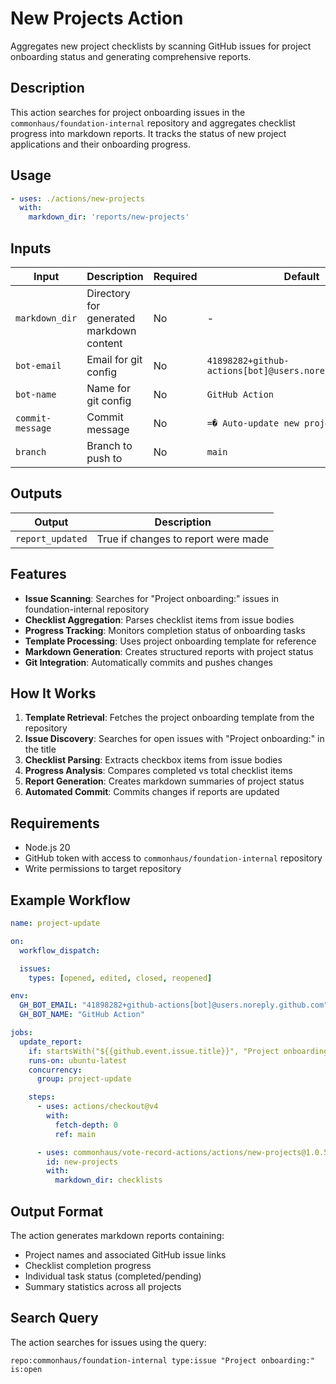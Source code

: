 # New Projects Action

Aggregates new project checklists by scanning GitHub issues for project onboarding status and generating comprehensive reports.

## Description

This action searches for project onboarding issues in the `commonhaus/foundation-internal` repository and aggregates checklist progress into markdown reports. It tracks the status of new project applications and their onboarding progress.

## Usage

```yaml
- uses: ./actions/new-projects
  with:
    markdown_dir: 'reports/new-projects'
```

## Inputs

| Input | Description | Required | Default |
|-------|-------------|----------|---------|
| `markdown_dir` | Directory for generated markdown content | No | - |
| `bot-email` | Email for git config | No | `41898282+github-actions[bot]@users.noreply.github.com` |
| `bot-name` | Name for git config | No | `GitHub Action` |
| `commit-message` | Commit message | No | `=� Auto-update new project report` |
| `branch` | Branch to push to | No | `main` |

## Outputs

| Output | Description |
|--------|-------------|
| `report_updated` | True if changes to report were made |

## Features

- **Issue Scanning**: Searches for "Project onboarding:" issues in foundation-internal repository
- **Checklist Aggregation**: Parses checklist items from issue bodies
- **Progress Tracking**: Monitors completion status of onboarding tasks
- **Template Processing**: Uses project onboarding template for reference
- **Markdown Generation**: Creates structured reports with project status
- **Git Integration**: Automatically commits and pushes changes

## How It Works

1. **Template Retrieval**: Fetches the project onboarding template from the repository
2. **Issue Discovery**: Searches for open issues with "Project onboarding:" in the title
3. **Checklist Parsing**: Extracts checkbox items from issue bodies
4. **Progress Analysis**: Compares completed vs total checklist items
5. **Report Generation**: Creates markdown summaries of project status
6. **Automated Commit**: Commits changes if reports are updated

## Requirements

- Node.js 20
- GitHub token with access to `commonhaus/foundation-internal` repository
- Write permissions to target repository

## Example Workflow

```yaml
name: project-update

on:
  workflow_dispatch:

  issues:
    types: [opened, edited, closed, reopened]

env:
  GH_BOT_EMAIL: "41898282+github-actions[bot]@users.noreply.github.com"
  GH_BOT_NAME: "GitHub Action"

jobs:
  update_report:
    if: startsWith("${{github.event.issue.title}}", "Project onboarding")
    runs-on: ubuntu-latest
    concurrency:
      group: project-update

    steps:
      - uses: actions/checkout@v4
        with:
          fetch-depth: 0
          ref: main

      - uses: commonhaus/vote-record-actions/actions/new-projects@1.0.5
        id: new-projects
        with:
          markdown_dir: checklists
```

## Output Format

The action generates markdown reports containing:
- Project names and associated GitHub issue links
- Checklist completion progress
- Individual task status (completed/pending)
- Summary statistics across all projects

## Search Query

The action searches for issues using the query:
```
repo:commonhaus/foundation-internal type:issue "Project onboarding:" is:open
```
